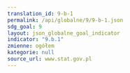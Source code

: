 ```yaml
---
translation_id: 9-b-1
permalink: /api/globalne/9/9-b-1.json
sdg_goal: 9
layout: json_globalne_goal_indicator
indicator: "9.b.1"
zmienne: ogółem
kategorie: null
source_url: www.stat.gov.pl
---
```

